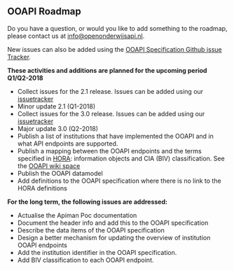 ## OOAPI Roadmap

Do you have a question, or would you like to add something to the roadmap, 
please contact us at  info@openonderwijsapi.nl.

New issues can also be added using the [OOAPI Specification Github issue Tracker](https://github.com/open-education-api/specification/issues).

**These activities and additions are planned for the upcoming period
Q1/Q2-2018**

- Collect issues for the 2.1 release. Issues can be added using our
[issuetracker](https://github.com/open-education-api/specification/issues)
- Minor update 2.1 (Q1-2018)
- Collect issues for the 3.0 release. Issues can be added using our
[issuetracker](https://github.com/open-education-api/specification/issues)
- Major update 3.0 (Q2-2018)
- Publish a list of institutions that have implemented the OOAPI and in
what API endpoints are supported.
- Publish a mapping between the OOAPI endpoints and the terms specified
in [HORA](https://www.wikixl.nl/wiki/hora/index.php/Hoofdpagina): information objects and CIA (BIV) classification. 
See the [OOAPI wiki space](https://github.com/open-education-api/specification/wiki/Mapping-HORA---OOAPI)
- Publish the OOAPI datamodel
- Add definitions to the OOAPI specification where there is no link to the HORA definitions

**For the long term, the following issues are addressed:**
- Actualise the Apiman Poc documentation
- Document the header info and add this to the OOAPI specification
- Describe the data items of the OOAPI specification
- Design a better mechanism for updating the overview of institution
OOAPI endpoints
- Add the institution identifier in the OOAPI specification.
- Add BIV classification to each OOAPI endpoint.
